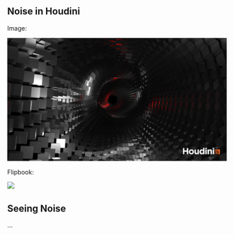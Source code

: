 ## Noise in Houdini 

Image:

![](img/session06_img.png)

Flipbook:

![](img/session06_video.gif)

## Seeing Noise

...



